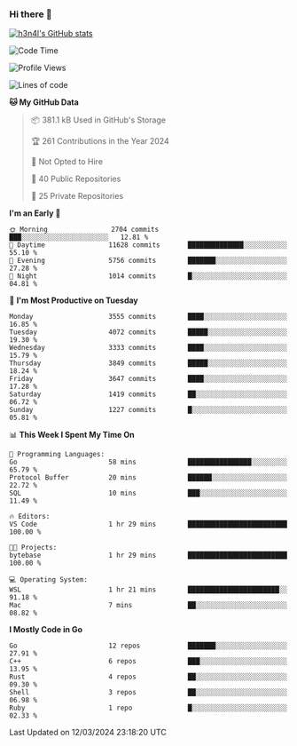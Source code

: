 ### Hi there 👋

[![h3n4l's GitHub stats](https://github-readme-stats.vercel.app/api?username=h3n4l&count_private=true&show_icons=true&theme=radical)](https://github.com/h3n4l/github-readme-stats)

<!--START_SECTION:waka-->
![Code Time](http://img.shields.io/badge/Code%20Time-1%2C845%20hrs%209%20mins-blue)

![Profile Views](http://img.shields.io/badge/Profile%20Views-0-blue)

![Lines of code](https://img.shields.io/badge/From%20Hello%20World%20I%27ve%20Written-6.3%20million%20lines%20of%20code-blue)

**🐱 My GitHub Data** 

> 📦 381.1 kB Used in GitHub's Storage 
 > 
> 🏆 261 Contributions in the Year 2024
 > 
> 🚫 Not Opted to Hire
 > 
> 📜 40 Public Repositories 
 > 
> 🔑 25 Private Repositories 
 > 
**I'm an Early 🐤** 

```text
🌞 Morning                2704 commits        ███░░░░░░░░░░░░░░░░░░░░░░   12.81 % 
🌆 Daytime                11628 commits       ██████████████░░░░░░░░░░░   55.10 % 
🌃 Evening                5756 commits        ███████░░░░░░░░░░░░░░░░░░   27.28 % 
🌙 Night                  1014 commits        █░░░░░░░░░░░░░░░░░░░░░░░░   04.81 % 
```
📅 **I'm Most Productive on Tuesday** 

```text
Monday                   3555 commits        ████░░░░░░░░░░░░░░░░░░░░░   16.85 % 
Tuesday                  4072 commits        █████░░░░░░░░░░░░░░░░░░░░   19.30 % 
Wednesday                3333 commits        ████░░░░░░░░░░░░░░░░░░░░░   15.79 % 
Thursday                 3849 commits        █████░░░░░░░░░░░░░░░░░░░░   18.24 % 
Friday                   3647 commits        ████░░░░░░░░░░░░░░░░░░░░░   17.28 % 
Saturday                 1419 commits        ██░░░░░░░░░░░░░░░░░░░░░░░   06.72 % 
Sunday                   1227 commits        █░░░░░░░░░░░░░░░░░░░░░░░░   05.81 % 
```


📊 **This Week I Spent My Time On** 

```text
💬 Programming Languages: 
Go                       58 mins             ████████████████░░░░░░░░░   65.79 % 
Protocol Buffer          20 mins             ██████░░░░░░░░░░░░░░░░░░░   22.72 % 
SQL                      10 mins             ███░░░░░░░░░░░░░░░░░░░░░░   11.49 % 

🔥 Editors: 
VS Code                  1 hr 29 mins        █████████████████████████   100.00 % 

🐱‍💻 Projects: 
bytebase                 1 hr 29 mins        █████████████████████████   100.00 % 

💻 Operating System: 
WSL                      1 hr 21 mins        ███████████████████████░░   91.18 % 
Mac                      7 mins              ██░░░░░░░░░░░░░░░░░░░░░░░   08.82 % 
```

**I Mostly Code in Go** 

```text
Go                       12 repos            ███████░░░░░░░░░░░░░░░░░░   27.91 % 
C++                      6 repos             ███░░░░░░░░░░░░░░░░░░░░░░   13.95 % 
Rust                     4 repos             ██░░░░░░░░░░░░░░░░░░░░░░░   09.30 % 
Shell                    3 repos             ██░░░░░░░░░░░░░░░░░░░░░░░   06.98 % 
Ruby                     1 repo              █░░░░░░░░░░░░░░░░░░░░░░░░   02.33 % 
```




 Last Updated on 12/03/2024 23:18:20 UTC
<!--END_SECTION:waka-->

